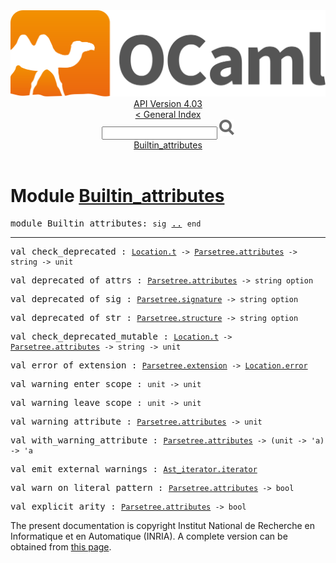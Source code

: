 <!-- ((! set title API !)) ((! set documentation !)) ((! set api !)) ((! set nobreadcrumb !)) -->
<div class="api"><header><nav class="toc brand"><a class="brand" href="https://ocaml.org/"><img src="colour-logo-gray.svg" class="svg" alt="OCaml"></a></nav><nav class="toc"><div class="toc_version"><a href="/docs" id="version-select">API Version 4.03</a></div><a href="index.html">&lt; General Index</a><div class="api_search"><input type="text" name="apisearch" id="api_search" oninput="mySearch(false);" onkeypress="this.oninput();" onclick="this.oninput();" onpaste="this.oninput();">
<img src="search_icon.svg" alt="Search" class="svg" onclick="mySearch(false)"></div>
<div id="search_results"></div><div class="toc_title"><a href="#top">Builtin_attributes</a></div><ul></ul></nav></header>

<h1>Module <a href="type_Builtin_attributes.html">Builtin_attributes</a></h1>

<pre><span class="keyword">module</span> Builtin_attributes: <code class="code"><span class="keyword">sig</span></code> <a href="Builtin_attributes.html">..</a> <code class="code"><span class="keyword">end</span></code></pre><hr width="100%">

<pre><span id="VALcheck_deprecated"><span class="keyword">val</span> check_deprecated</span> : <code class="type"><a href="Location.html#TYPEt">Location.t</a> -&gt; <a href="Parsetree.html#TYPEattributes">Parsetree.attributes</a> -&gt; string -&gt; unit</code></pre>
<pre><span id="VALdeprecated_of_attrs"><span class="keyword">val</span> deprecated_of_attrs</span> : <code class="type"><a href="Parsetree.html#TYPEattributes">Parsetree.attributes</a> -&gt; string option</code></pre>
<pre><span id="VALdeprecated_of_sig"><span class="keyword">val</span> deprecated_of_sig</span> : <code class="type"><a href="Parsetree.html#TYPEsignature">Parsetree.signature</a> -&gt; string option</code></pre>
<pre><span id="VALdeprecated_of_str"><span class="keyword">val</span> deprecated_of_str</span> : <code class="type"><a href="Parsetree.html#TYPEstructure">Parsetree.structure</a> -&gt; string option</code></pre>
<pre><span id="VALcheck_deprecated_mutable"><span class="keyword">val</span> check_deprecated_mutable</span> : <code class="type"><a href="Location.html#TYPEt">Location.t</a> -&gt; <a href="Parsetree.html#TYPEattributes">Parsetree.attributes</a> -&gt; string -&gt; unit</code></pre>
<pre><span id="VALerror_of_extension"><span class="keyword">val</span> error_of_extension</span> : <code class="type"><a href="Parsetree.html#TYPEextension">Parsetree.extension</a> -&gt; <a href="Location.html#TYPEerror">Location.error</a></code></pre>
<pre><span id="VALwarning_enter_scope"><span class="keyword">val</span> warning_enter_scope</span> : <code class="type">unit -&gt; unit</code></pre>
<pre><span id="VALwarning_leave_scope"><span class="keyword">val</span> warning_leave_scope</span> : <code class="type">unit -&gt; unit</code></pre>
<pre><span id="VALwarning_attribute"><span class="keyword">val</span> warning_attribute</span> : <code class="type"><a href="Parsetree.html#TYPEattributes">Parsetree.attributes</a> -&gt; unit</code></pre>
<pre><span id="VALwith_warning_attribute"><span class="keyword">val</span> with_warning_attribute</span> : <code class="type"><a href="Parsetree.html#TYPEattributes">Parsetree.attributes</a> -&gt; (unit -&gt; 'a) -&gt; 'a</code></pre>
<pre><span id="VALemit_external_warnings"><span class="keyword">val</span> emit_external_warnings</span> : <code class="type"><a href="Ast_iterator.html#TYPEiterator">Ast_iterator.iterator</a></code></pre>
<pre><span id="VALwarn_on_literal_pattern"><span class="keyword">val</span> warn_on_literal_pattern</span> : <code class="type"><a href="Parsetree.html#TYPEattributes">Parsetree.attributes</a> -&gt; bool</code></pre>
<pre><span id="VALexplicit_arity"><span class="keyword">val</span> explicit_arity</span> : <code class="type"><a href="Parsetree.html#TYPEattributes">Parsetree.attributes</a> -&gt; bool</code></pre><div class="copyright">The present documentation is copyright Institut National de Recherche en Informatique et en Automatique (INRIA). A complete version can be obtained from <a href="http://caml.inria.fr/pub/docs/manual-ocaml/">this page</a>.</div></div>